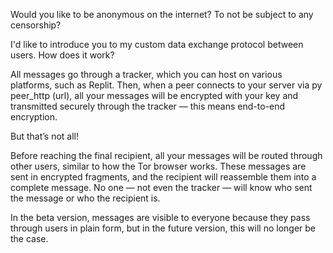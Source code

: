 Would you like to be anonymous on the internet? To not be subject to any censorship?

I'd like to introduce you to my custom data exchange protocol between users. How does it work?

All messages go through a tracker, which you can host on various platforms, such as Replit. Then, when a peer connects to your server via py peer_http (url), all your messages will be encrypted with your key and transmitted securely through the tracker — this means end-to-end encryption.

But that’s not all!

Before reaching the final recipient, all your messages will be routed through other users, similar to how the Tor browser works. These messages are sent in encrypted fragments, and the recipient will reassemble them into a complete message. No one — not even the tracker — will know who sent the message or who the recipient is.

In the beta version, messages are visible to everyone because they pass through users in plain form, but in the future version, this will no longer be the case.

